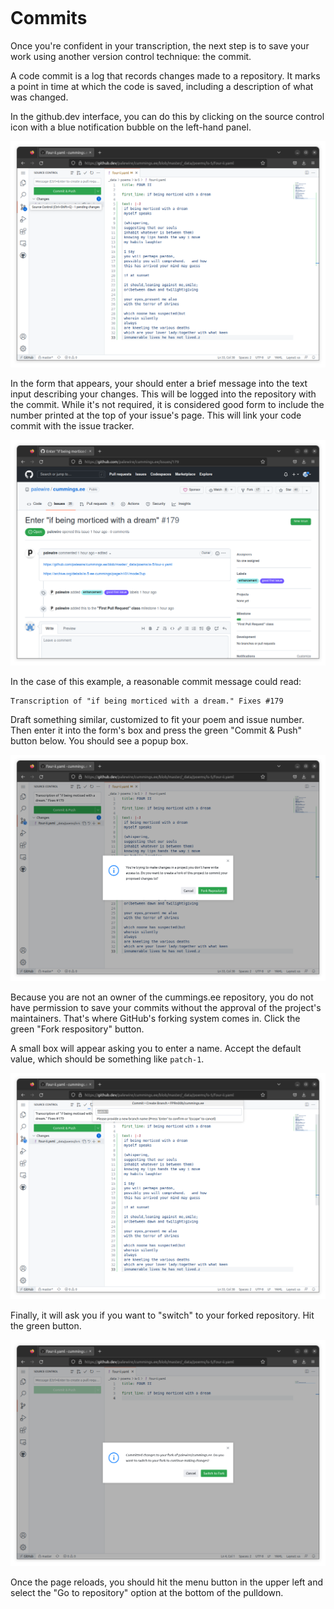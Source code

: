 ```{include} _templates/nav.html
```

# Commits

Once you're confident in your transcription, the next step is to save your work using another version control technique: the commit.

A code commit is a log that records changes made to a repository. It marks a point in time at which the code is saved, including a description of what was changed.

In the github.dev interface, you can do this by clicking on the source control icon with a blue notification bubble on the left-hand panel.

![The source control button](_static/img/source-control.png)

In the form that appears, your should enter a brief message into the text input describing your changes. This will be logged into the repository with the commit. While it's not required, it is considered good form to include the number printed at the top of your issue's page. This will link your code commit with the issue tracker.

[![cummings.ee issue](_static/img/issue.png)](https://github.com/palewire/cummings.ee/issues/179)

In the case of this example, a reasonable commit message could read:

```
Transcription of "if being morticed with a dream." Fixes #179
```

Draft something similar, customized to fit your poem and issue number. Then enter it into the form's box and press the green "Commit & Push" button below. You should see a popup box.

![Fork popup](_static/img/fork-popup.png)

Because you are not an owner of the cummings.ee repository, you do not have permission to save your commits without the approval of the project's maintainers. That's where GitHub's forking system comes in. Click the green "Fork respository" button.

A small box will appear asking you to enter a name. Accept the default value, which should be something like `patch-1`.

![Naming the fork](_static/img/name-fork.png)

Finally, it will ask you if you want to "switch" to your forked repository. Hit the green button.

![Switching to fork](_static/img/switch-fork.png)

Once the page reloads, you should hit the menu button in the upper left and select the "Go to repository" option at the bottom of the pulldown.
